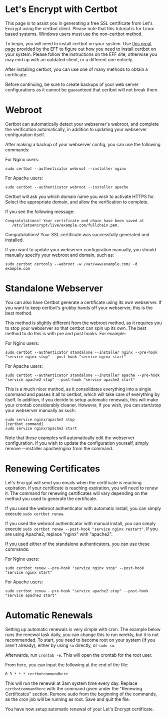 # Let's Encrypt with Certbot

This page is to assist you in generating a free SSL certificate from Let's Encrypt using the certbot client. Please note that this tutorial is for Linux based systems. Windows users must use the non-certbot method.

To begin, you will need to install certbot on your system. Use [this great page](https://certbot.eff.org/) provided by the EFF to figure out how you need to install certbot on your system. Please follow the instructions on the EFF site, otherwise you may end up with an outdated client, or a different one entirely.

After installing certbot, you can use one of many methods to obtain a certificate.

Before continuing, be sure to create backups of your web server configurations as it cannot be guaranteed that certbot will not break them.

# Webroot

Certbot can automatically detect your webserver's webroot, and complete the verification automatically, in addition to updating your webserver configuration itself.

After making a backup of your webserver config, you can use the following commands:

For Nginx users:
```
sudo certbot --authenticator webroot --installer nginx
```
For Apache users:
```
sudo certbot --authenticator webroot --installer apache
```
Certbot will ask you which domain name you wish to activate HTTPS for. Select the appropriate domain, and allow the verification to complete.

If you see the following message:
```
Congratulations! Your certificate and chain have been saved at
   /etc/letsencrypt/live/example.com/fullchain.pem.
```
Congratulations! Your SSL certificate was successfully generated and installed.

If you want to update your webserver configuration manually, you should manually specify your webroot and domain, such as:
```
sudo certbot certonly --webroot -w /var/www/example.com/ -d example.com
```

# Standalone Webserver
You can also have Certbot generate a certificate using its own webserver. If you want to keep certbot's grubby hands off your webserver, this is the best method.

This method is slightly different from the webroot method, as it requires you to stop your webserver so that certbot can spin up its own. The best method to do this is with pre and post hooks. For example:

For Nginx users:
```
sudo certbot --authenticator standalone --installer nginx --pre-hook "service nginx stop" --post-hook "service nginx start"
```
For Apache users:
```
sudo certbot --authenticator standalone --installer apache --pre-hook "service apache2 stop" --post-hook "service apache2 start"
```

This is a much nicer method, as it consolidates everything into a single command and passes it all to certbot, which will take care of everything by itself. In addition, if you decide to setup automatic renewals, this will make your crontab considerably cleaner. However, if you wish, you can start/stop your webserver manually as such:

```
sudo service nginx/apache2 stop
[certbot command]
sudo service nginx/apache2 start
```

Note that these examples will automatically edit the webserver configuration. If you wish to update the configuration yourself, simply remove --installer apache/nginx from the command.

# Renewing Certificates
Let's Encrypt will send you emails when the certificate is reaching expiration. If your certificate is reaching expiration, you will need to renew it. The command for renewing certificates will vary depending on the method you used to generate the certificate.

If you used the webroot authenticator with automatic install, you can simply execute `sudo certbot renew`.

If you used the webroot authenticator with manual install, you can simply execute `sudo certbot renew --post-hook "service nginx restart"`. If you are using Apache2, replace "nginx" with "apache2".

If you used either of the standalone authenticators, you can use these commands:

For Nginx users:
```
sudo certbot renew --pre-hook "service nginx stop" --post-hook "service nginx start"
```
For Apache users:
```
sudo certbot renew --pre-hook "service apache2 stop" --post-hook "service apache2 start"
```

# Automatic Renewals
Setting up automatic renewals is very simple with cron. The example below runs the renewal task daily, you can change this to run weekly, but it is not recommended. To start, you need to become root on your system (if you aren't already), either by using `su` directly, or `sudo su`.

Afterwards, run `crontab -e`. This will open the crontab for the root user.

From here, you can input the following at the end of the file:
```
0 3 * * * certbotcommandhere
```

This will run the renewal at 3am system time every day. Replace `certbotcommandhere` with the command given under the "Renewing Certificates" section. Remove sudo from the beginning of the commands, as the cron job will be running as root. Save and quit the file.

You have now setup automatic renewal of your Let's Encrypt certificate.
